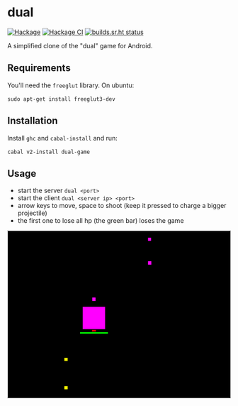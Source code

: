 # dual

[![Hackage](https://img.shields.io/hackage/v/dual-game.svg)](https://hackage.haskell.org/package/dual-game)
[![Hackage CI](https://matrix.hackage.haskell.org/api/v2/packages/dual-game/badge)](https://matrix.hackage.haskell.org/package/dual-game)
[![builds.sr.ht status](https://builds.sr.ht/~fgaz/dual/commits.svg)](https://builds.sr.ht/~fgaz/dual/commits?)

A simplified clone of the "dual" game for Android.

## Requirements

You'll need the `freeglut` library. On ubuntu:

```
sudo apt-get install freeglut3-dev
```

## Installation

Install `ghc` and `cabal-install` and run:

```
cabal v2-install dual-game
```

## Usage

* start the server `dual <port>`
* start the client `dual <server ip> <port>`
* arrow keys to move, space to shoot (keep it pressed to charge a bigger projectile)
* the first one to lose all hp (the green bar) loses the game

![screenshot](screenshot.png)
